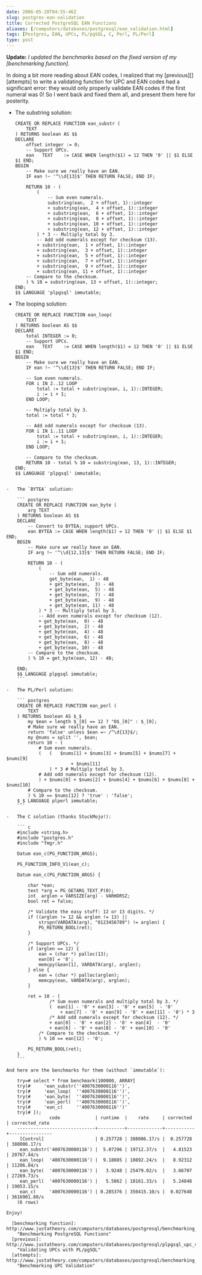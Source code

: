 ```yaml
--- 
date: 2006-05-20T04:55:46Z
slug: postgres-ean-validation
title: Corrected PostgreSQL EAN Functions
aliases: [/computers/databases/postgresql/ean_validation.html]
tags: [Postgres, EAN, UPCs, PL/pgSQL, C, Perl, PL/Perl]
type: post
---
```


**Update:** *I updated the benchmarks based on the fixed version of my
[benchmarking function].*

In doing a bit more reading about EAN codes, I realized that my [previous][]
[attempts] to write a validating function for UPC and EAN codes had a
significant error: they would only properly validate EAN codes if the first
numeral was 0! So I went back and fixed them all, and present them here for
posterity.

-   The substring solution:

    ``` postgres
    CREATE OR REPLACE FUNCTION ean_substr (
        TEXT
    ) RETURNS boolean AS $$
    DECLARE
        offset integer := 0;
        -- Support UPCs.
        ean   TEXT    := CASE WHEN length($1) = 12 THEN '0' || $1 ELSE $1 END;
    BEGIN
        -- Make sure we really have an EAN.
        IF ean !~ '^\\d{13}$' THEN RETURN FALSE; END IF;

        RETURN 10 - (
            (
                -- Sum even numerals.
                substring(ean,  2 + offset, 1)::integer
                + substring(ean,  4 + offset, 1)::integer
                + substring(ean,  6 + offset, 1)::integer
                + substring(ean,  8 + offset, 1)::integer
                + substring(ean, 10 + offset, 1)::integer
                + substring(ean, 12 + offset, 1)::integer
            ) * 3 -- Multiply total by 3.
            -- Add odd numerals except for checksum (13).
            + substring(ean,  1 + offset, 1)::integer
            + substring(ean,  3 + offset, 1)::integer
            + substring(ean,  5 + offset, 1)::integer
            + substring(ean,  7 + offset, 1)::integer
            + substring(ean,  9 + offset, 1)::integer
            + substring(ean, 11 + offset, 1)::integer
        -- Compare to the checksum.
        ) % 10 = substring(ean, 13 + offset, 1)::integer;
    END;
    $$ LANGUAGE 'plpgsql' immutable;
    ```

-   The looping solution:

    ``` postgres
    CREATE OR REPLACE FUNCTION ean_loop(
        TEXT
    ) RETURNS boolean AS $$
    DECLARE
        total INTEGER := 0;
        -- Support UPCs.
        ean   TEXT    := CASE WHEN length($1) = 12 THEN '0' || $1 ELSE $1 END;
    BEGIN
        -- Make sure we really have an EAN.
        IF ean !~ '^\\d{13}$' THEN RETURN FALSE; END IF;

        -- Sum even numerals.
        FOR i IN 2..12 LOOP
            total := total + substring(ean, i, 1)::INTEGER;
            i := i + 1;
        END LOOP;

        -- Multiply total by 3.
        total := total * 3;

        -- Add odd numerals except for checksum (13).
        FOR i IN 1..11 LOOP
            total := total + substring(ean, i, 1)::INTEGER;
            i := i + 1;
        END LOOP;

        -- Compare to the checksum.
        RETURN 10 - total % 10 = substring(ean, 13, 1)::INTEGER;
    END;
    $$ LANGUAGE 'plpgsql' immutable;
```

-   The `BYTEA` solution:

    ``` postgres
    CREATE OR REPLACE FUNCTION ean_byte (
        arg TEXT
    ) RETURNS boolean AS $$
    DECLARE
        -- Convert to BYTEA; support UPCs.
        ean BYTEA := CASE WHEN length($1) = 12 THEN '0' || $1 ELSE $1 END;
    BEGIN
        -- Make sure we really have an EAN.
        IF arg !~ '^\\d{12,13}$' THEN RETURN FALSE; END IF;

        RETURN 10 - (
            (
                -- Sum odd numerals.
                get_byte(ean,  1) - 48
                + get_byte(ean,  3) - 48
                + get_byte(ean,  5) - 48
                + get_byte(ean,  7) - 48
                + get_byte(ean,  9) - 48
                + get_byte(ean, 11) - 48
            ) * 3 -- Multiply total by 3.
            -- Add even numerals except for checksum (12).
            + get_byte(ean,  0) - 48
            + get_byte(ean,  2) - 48
            + get_byte(ean,  4) - 48
            + get_byte(ean,  6) - 48
            + get_byte(ean,  8) - 48
            + get_byte(ean, 10) - 48
        -- Compare to the checksum.
        ) % 10 = get_byte(ean, 12) - 48;
        
    END;
    $$ LANGUAGE plpgsql immutable;
    ```

-   The PL/Perl solution:

    ``` postgres
    CREATE OR REPLACE FUNCTION ean_perl (
        TEXT
    ) RETURNS boolean AS $_$
        my $ean = length $_[0] == 12 ? "0$_[0]" : $_[0];
        # Make sure we really have an EAN.
        return 'false' unless $ean =~ /^\d{13}$/;
        my @nums = split '', $ean;
        return 10 - (
            # Sum even numerals.
            (   (   $nums[1] + $nums[3] + $nums[5] + $nums[7] + $nums[9]
                        + $nums[11]
                ) * 3 # Multiply total by 3.
            # Add odd numerals except for checksum (12).
            ) + $nums[0] + $nums[2] + $nums[4] + $nums[6] + $nums[8] + $nums[10]
        # Compare to the checksum.
        ) % 10 == $nums[12] ? 'true' : 'false';
    $_$ LANGUAGE plperl immutable;
    ```

-   The C solution (thanks StuckMojo!):

    ``` c
    #include <string.h>
    #include "postgres.h"
    #include "fmgr.h"

    Datum ean_c(PG_FUNCTION_ARGS);

    PG_FUNCTION_INFO_V1(ean_c);

    Datum ean_c(PG_FUNCTION_ARGS) {

        char *ean;
        text *arg = PG_GETARG_TEXT_P(0);
        int  arglen = VARSIZE(arg) - VARHDRSZ;
        bool ret = false;

        /* Validate the easy stuff: 12 or 13 digits. */
        if ((arglen != 12 && arglen != 13) || 
            strspn(VARDATA(arg), "0123456789") != arglen) {
            PG_RETURN_BOOL(ret);
        }

        /* Support UPCs. */
        if (arglen == 12) {
            ean = (char *) palloc(13);
            ean[0] = '0';
            memcpy(&ean[1], VARDATA(arg), arglen);
        } else {
            ean = (char *) palloc(arglen);
            memcpy(ean, VARDATA(arg), arglen);
        }

        ret = 10 - (
                /* Sum even numerals and multiply total by 3. */
                (  ean[1] - '0' + ean[3] - '0' + ean[5]  - '0' 
                    + ean[7] - '0' + ean[9] - '0' + ean[11] - '0') * 3
                /* Add odd numerals except for checksum (12). */
                + ean[0] - '0' + ean[2] - '0' + ean[4]  - '0'
                + ean[6] - '0' + ean[8] - '0' + ean[10] - '0'
            /* Compare to the checksum. */
            ) % 10 == ean[12] - '0';

        PG_RETURN_BOOL(ret);
    }
    ```        

And here are the benchmarks for them (without `immutable`):

    try=# select * from benchmark(100000, ARRAY[
    try(#     'ean_substr(''4007630000116'')',
    try(#     'ean_loop(  ''4007630000116'')',
    try(#     'ean_byte(  ''4007630000116'')',
    try(#     'ean_perl(  ''4007630000116'')',
    try(#     'ean_c(     ''4007630000116'')'
    try(# ]);
                code             | runtime  |    rate     | corrected | corrected_rate 
    -----------------------------+----------+-------------+-----------+----------------
     [Control]                   | 0.257728 | 388006.17/s |  0.257728 | 388006.17/s
     ean_substr('4007630000116') |  5.07296 | 19712.37/s  |   4.81523 | 20767.44/s
     ean_loop(  '4007630000116') |  9.18085 | 10892.24/s  |   8.92312 | 11206.84/s
     ean_byte(  '4007630000116') |   3.9248 | 25479.02/s  |   3.66707 | 27269.73/s
     ean_perl(  '4007630000116') |   5.5062 | 18161.33/s  |   5.24848 | 19053.15/s
     ean_c(     '4007630000116') | 0.285376 | 350415.10/s |  0.027648 | 3616901.80/s
    (6 rows)

Enjoy!

  [benchmarking function]: http://www.justatheory.com/computers/databases/postgresql/benchmarking_functions.html
    "Benchmarking PostgreSQL Functions"
  [previous]: http://www.justatheory.com/computers/databases/postgresql/plpgsql_upc_validation.html
    "Validating UPCs with PL/pgSQL"
  [attempts]: http://www.justatheory.com/computers/databases/postgresql/benchmarking_upc_validation.html
    "Benchmarking UPC Validation"
